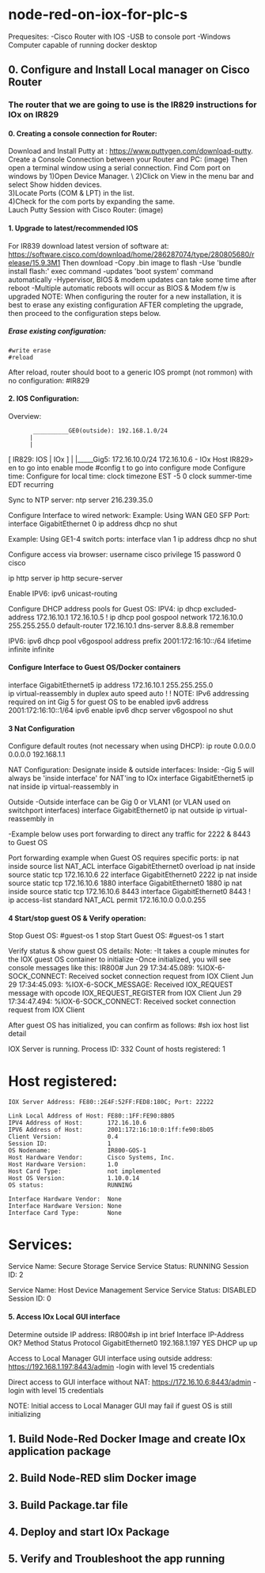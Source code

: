 # node-red-on-iox-for-plc-s
Prequesites:
-Cisco Router with IOS 
-USB to console port
-Windows Computer capable of running docker desktop 
## 0. Configure and Install Local manager on Cisco Router 
### The router that we are going to use is the IR829 instructions for IOx on IR829
#### 0. Creating a console connection for Router:
Download and Install Putty at : https://www.puttygen.com/download-putty. Create a Console Connection between your Router and PC:
(image)
Then open a terminal window using a serial connection. Find Com port on windows by 
1)Open Device Manager. \ 
2)Click on View in the menu bar and select Show hidden devices. \
3)Locate Ports (COM & LPT) in the list. \
4)Check for the com ports by expanding the same.\
Lauch Putty Session with Cisco Router:
(image)
#### 1. Upgrade to latest/recommended IOS
For IR839 download latest version of software at: https://software.cisco.com/download/home/286287074/type/280805680/release/15.9.3M1
Then download 
-Copy .bin image to flash
-Use 'bundle install flash:<filename>' exec command
-updates 'boot system' command automatically
-Hypervisor, BIOS & modem updates can take some time after reboot
-Multiple automatic reboots will occur as BIOS & Modem f/w is upgraded
NOTE: When configuring the router for a new installation, it is best to erase any existing configuration AFTER completing the upgrade, then proceed to the configuration steps below.
##### Erase existing configuration:
    #write erase
    #reload
 After reload, router should boot to a generic IOS prompt (not rommon) with no configuration:
#IR829
#### 2. IOS Configuration:
Overview:
    
           __________GE0(outside): 192.168.1.0/24
          |
          |
[ IR829: IOS | IOx ]
                |
                |_____Gig5: 172.16.10.0/24
                            172.16.10.6 - IOx Host
IR829> en   to go into enable mode
#config t   to go into configure mode 
Configure time:
Configure for local time:
clock timezone EST -5 0
clock summer-time EDT recurring

Sync to NTP server:
ntp server 216.239.35.0 

Configure Interface to wired network:
Example: Using WAN GE0 SFP Port:
interface GigabitEthernet 0
  ip address dhcp
  no shut

Example: Using GE1-4 switch ports:
interface vlan 1
  ip address dhcp
  no shut


Configure access via browser:
username cisco privilege 15 password 0 cisco

ip http server
ip http secure-server

Enable IPV6:
ipv6 unicast-routing


Configure DHCP address pools for Guest OS:
IPV4:
ip dhcp excluded-address 172.16.10.1 172.16.10.5
!
ip dhcp pool gospool
  network 172.16.10.0 255.255.255.0
  default-router 172.16.10.1 
  dns-server 8.8.8.8
  remember

IPV6:
ipv6 dhcp pool v6gospool
  address prefix 2001:172:16:10::/64 lifetime infinite infinite
#### Configure Interface to Guest OS/Docker containers
interface GigabitEthernet5
  ip address 172.16.10.1 255.255.255.0  
  ip virtual-reassembly in
  duplex auto
  speed auto
  !
  ! NOTE: IPv6 addressing required on int Gig 5 for guest OS to be enabled
  ipv6 address 2001:172:16:10::1/64
  ipv6 enable
  ipv6 dhcp server v6gospool
  no shut
#### 3 Nat Configuration 
Configure default routes (not necessary when using DHCP):
ip route 0.0.0.0 0.0.0.0 192.168.1.1    

NAT Configuration:
Designate inside & outside interfaces:
Inside:
-Gig 5 will always be 'inside interface' for NAT'ing to IOx
interface GigabitEthernet5
  ip nat inside
  ip virtual-reassembly in

Outside
-Outside interface can be Gig 0 or VLAN1 (or VLAN used on switchport interfaces)
interface GigabitEthernet0
  ip nat outside
  ip virtual-reassembly in

-Example below uses port forwarding to direct any traffic for 2222 & 8443 to Guest OS

Port forwarding example when Guest OS requires specific ports:
ip nat inside source list NAT_ACL interface GigabitEthernet0 overload
ip nat inside source static tcp 172.16.10.6 22 interface GigabitEthernet0 2222
ip nat inside source static tcp 172.16.10.6 1880 interface GigabitEthernet0 1880
ip nat inside source static tcp 172.16.10.6 8443 interface GigabitEthernet0 8443
!
ip access-list standard NAT_ACL
  permit 172.16.10.0 0.0.0.255
#### 4 Start/stop guest OS & Verify operation:
Stop Guest OS:
#guest-os 1 stop
Start Guest OS:
#guest-os 1 start

Verify status & show guest OS details:
Note: 
-It takes a couple minutes for the IOX guest OS container to initialize
-Once initialized, you will see console messages like this:
IR800#
Jun 29 17:34:45.089: %IOX-6-SOCK_CONNECT: Received socket connection request from IOX Client
Jun 29 17:34:45.093: %IOX-6-SOCK_MESSAGE: Received IOX_REQUEST message with opcode IOX_REQUEST_REGISTER from IOX Client
Jun 29 17:34:47.494: %IOX-6-SOCK_CONNECT: Received socket connection request from IOX Client

After guest OS has initialized, you can confirm as follows:
#sh iox host list detail

IOX Server is running. Process ID: 332
Count of hosts registered: 1

Host registered:
===============
    IOX Server Address: FE80::2E4F:52FF:FED8:180C; Port: 22222

    Link Local Address of Host: FE80::1FF:FE90:8B05
    IPV4 Address of Host:       172.16.10.6
    IPV6 Address of Host:       2001:172:16:10:0:1ff:fe90:8b05
    Client Version:             0.4
    Session ID:                 1
    OS Nodename:                IR800-GOS-1
    Host Hardware Vendor:       Cisco Systems, Inc.
    Host Hardware Version:      1.0
    Host Card Type:             not implemented
    Host OS Version:            1.10.0.14
    OS status:                  RUNNING

    Interface Hardware Vendor:  None
    Interface Hardware Version: None
    Interface Card Type:        None


Services:
===============
   Service Name:                 Secure Storage Service
   Service Status:               RUNNING
   Session ID:                   2

   Service Name:                 Host Device Management Service
   Service Status:               DISABLED
   Session ID:                   0
#### 5. Access IOx Local GUI interface 
Determine outside IP address:
IR800#sh ip int brief
Interface                  IP-Address      OK? Method Status                Protocol
GigabitEthernet0           192.168.1.197   YES DHCP   up                    up  

Access to Local Manager GUI interface using outside address:
https://192.168.1.197:8443/admin
-login with level 15 credentials


Direct access to GUI interface without NAT:
https://172.16.10.6:8443/admin
-login with level 15 credentials

NOTE: Initial access to Local Manager GUI may fail if guest OS is still initializing


## 1. Build Node-Red Docker Image and create IOx application package
## 2. Build Node-RED slim Docker image
## 3. Build Package.tar file 
## 4. Deploy and start IOx Package
## 5. Verify and Troubleshoot the app running 
